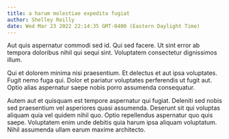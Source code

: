 ```yaml
---
title: a harum molestiae expedita fugiat
author: Shelley Reilly
date: Wed Mar 23 2022 22:14:35 GMT-0400 (Eastern Daylight Time)
---
```

Aut quis aspernatur commodi sed id. Qui sed facere. Ut sint error ab tempora doloribus nihil qui sequi sint. Voluptatem consectetur dignissimos illum.

 Qui et dolorem minima nisi praesentium. Et delectus et aut ipsa voluptates. Fugit nemo fuga qui. Dolor et pariatur voluptates perferendis ut fugit aut. Optio alias aspernatur saepe nobis porro assumenda consequatur.

 Autem aut et quisquam est tempore aspernatur qui fugiat. Deleniti sed nobis sed praesentium vel asperiores quasi assumenda. Deserunt sit qui voluptas aliquam quia vel quidem nihil quo. Optio repellendus aspernatur quo quis saepe. Voluptatem enim unde debitis quia harum ipsa aliquam voluptatum. Nihil assumenda ullam earum maxime architecto.